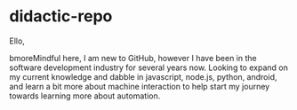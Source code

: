 # didactic-repo

Ello,

bmoreMindful here, I am new to GitHub, however I have been in the software development industry for several years now. Looking to expand on my current knowledge and dabble in javascript, node.js, python, android, and learn a bit more about machine interaction to help start my journey towards learning more about automation.
